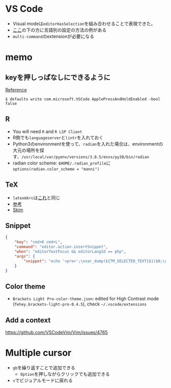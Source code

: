 # VS Code


* Visual modeは`editorHasSelection`を組み合わせることで表現できた。
* [ここ](https://code.visualstudio.com/docs/getstarted/settings)の下の方に言語別の設定の方法の例がある
* `multi-command`のextensionが必要になる

# memo

## keyを押しっぱなしにできるように
[Reference](https://stackoverflow.com/questions/39972335/how-do-i-press-and-hold-a-key-and-have-it-repeat-in-vscode)
```terminal
$ defaults write com.microsoft.VSCode ApplePressAndHoldEnabled -bool false
```

## R
* You will need `R` and `R LSP Client`
* R側でも`languageserver`と`lintr`を入れておく
* Python3のenvironmentを使って、`radian`を入れた場合は、environmentの大元の場所を探す、`/usr/local/var/pyenv/versions/3.8.5/envs/py38/bin/radian`
* radian color scheme: `$HOME/.radian_profile`に`options(radian.color_scheme = "manni")`

## TeX
* `latexmkrc`は[これ](https://github.com/Shusei-E/Code_Tips/blob/master/MacOS/MacVim/.latexmkrc)と同じ
* [参考](https://gist.github.com/schnell18/2758ac54990540b10359f1c58b599db0)
* [Skim](https://github.com/James-Yu/LaTeX-Workshop/wiki/View#macos)


## Snippet
```json
{
    "key": "cmd+K cmd+L",
    "command": "editor.action.insertSnippet",
    "when": "editorTextFocus && editorLangId == php",
    "args": {
        "snippet": "echo '<pre>';\nvar_dump(${TM_SELECTED_TEXT}$1)$0;\necho '</pre>';"
    }
}
```

## Color theme
* `Brackets Light Pro-color-theme.json`: edited for High Contrast mode (`fehey.brackets-light-pro-0.4.5`), check `~/.vscode/extensions`

## Add a context
https://github.com/VSCodeVim/Vim/issues/4765

# Multiple cursor
* `gb`を繰り返すことで追加できる
  * `Option`を押しながらクリックでも追加できる
* `v`でビジュアルモードに戻れる
